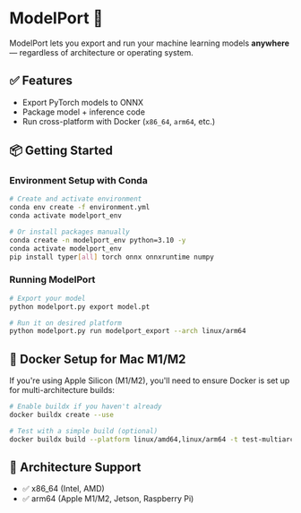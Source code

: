 # ModelPort 🧳
ModelPort lets you export and run your machine learning models **anywhere** — regardless of architecture or operating system.

## ✅ Features
- Export PyTorch models to ONNX
- Package model + inference code
- Run cross-platform with Docker (`x86_64`, `arm64`, etc.)

## 📦 Getting Started

### Environment Setup with Conda

```bash
# Create and activate environment
conda env create -f environment.yml
conda activate modelport_env

# Or install packages manually
conda create -n modelport_env python=3.10 -y
conda activate modelport_env
pip install typer[all] torch onnx onnxruntime numpy
```

### Running ModelPort

```bash
# Export your model
python modelport.py export model.pt

# Run it on desired platform
python modelport.py run modelport_export --arch linux/arm64
```

## 🐳 Docker Setup for Mac M1/M2

If you're using Apple Silicon (M1/M2), you'll need to ensure Docker is set up for multi-architecture builds:

```bash
# Enable buildx if you haven't already
docker buildx create --use

# Test with a simple build (optional)
docker buildx build --platform linux/amd64,linux/arm64 -t test-multiarch .
```

## 🔧 Architecture Support
- ✅ x86_64 (Intel, AMD)
- ✅ arm64 (Apple M1/M2, Jetson, Raspberry Pi) 